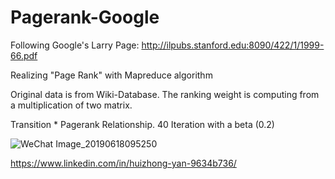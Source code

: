 # Pagerank-Google

Following Google's Larry Page: http://ilpubs.stanford.edu:8090/422/1/1999-66.pdf

Realizing "Page Rank" with Mapreduce algorithm

Original data is from Wiki-Database. The ranking weight is computing from a multiplication of two matrix. 

Transition * Pagerank Relationship. 
40 Iteration with a beta (0.2)


![WeChat Image_20190618095250](https://user-images.githubusercontent.com/51211808/59690369-54d41400-91af-11e9-989e-50b4910fbf8b.jpg)


https://www.linkedin.com/in/huizhong-yan-9634b736/
